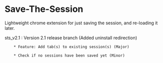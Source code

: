 # Save-The-Session
Lightweight chrome extension for just saving the session, and re-loading it later.

sts_v2.1 : Version 2.1 release branch (Added uninstall redirection)

        * Feature: Add tab(s) to existing session(s) (Major)

        * Check if no sessions have been saved yet (Minor)

